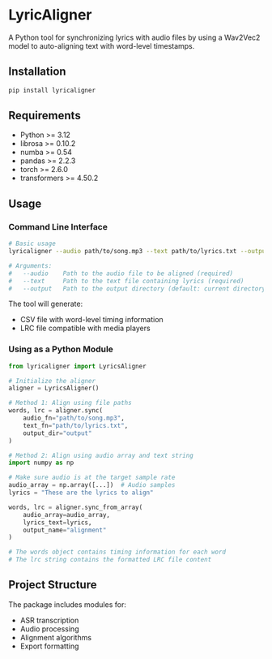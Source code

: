 # LyricAligner

A Python tool for synchronizing lyrics with audio files by using a Wav2Vec2 model to auto-aligning text with word-level timestamps.

## Installation

```bash
pip install lyricaligner
```

## Requirements

- Python >= 3.12
- librosa >= 0.10.2
- numba >= 0.54
- pandas >= 2.2.3
- torch >= 2.6.0
- transformers >= 4.50.2

## Usage

### Command Line Interface

```bash
# Basic usage
lyricaligner --audio path/to/song.mp3 --text path/to/lyrics.txt --output path/to/output/dir

# Arguments:
#   --audio    Path to the audio file to be aligned (required)
#   --text     Path to the text file containing lyrics (required)
#   --output   Path to the output directory (default: current directory)
```

The tool will generate:

- CSV file with word-level timing information
- LRC file compatible with media players

### Using as a Python Module

```python
from lyricaligner import LyricsAligner

# Initialize the aligner
aligner = LyricsAligner()

# Method 1: Align using file paths
words, lrc = aligner.sync(
    audio_fn="path/to/song.mp3",
    text_fn="path/to/lyrics.txt", 
    output_dir="output"
)

# Method 2: Align using audio array and text string
import numpy as np

# Make sure audio is at the target sample rate
audio_array = np.array([...])  # Audio samples
lyrics = "These are the lyrics to align"

words, lrc = aligner.sync_from_array(
    audio_array=audio_array,
    lyrics_text=lyrics,
    output_name="alignment"
)

# The words object contains timing information for each word
# The lrc string contains the formatted LRC file content
```

## Project Structure

The package includes modules for:

- ASR transcription
- Audio processing
- Alignment algorithms
- Export formatting
